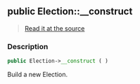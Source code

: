 ## public Election::__construct

> [Read it at the source](https://github.com/julien-boudry/Condorcet/blob/master/src/Election.php#L98)

### Description    

```php
public Election->__construct ( )
```

Build a new Election.
    